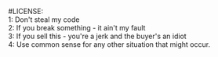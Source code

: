 #LICENSE:  
1: Don't steal my code  
2: If you break something - it ain't my fault    
3: If you sell this - you're a jerk and the buyer's an idiot  
4: Use common sense for any other situation that might occur.  
